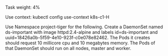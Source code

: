 Task weight: 4%

Use context: kubectl config use-context k8s-c1-H

Use Namespace project-tiger for the following. Create a DaemonSet named ds-important with image httpd:2.4-alpine and labels id=ds-important and uuid=18426a0b-5f59-4e10-923f-c0e078e82462. The Pods it creates should request 10 millicore cpu and 10 megabytes memory. The Pods of that DaemonSet should run on all nodes, master and worker.  